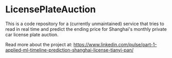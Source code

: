 # LicensePlateAuction

This is a code repository for a (currently unmaintained) service that tries to read in real time and predict the ending price for Shanghai's monthly private car license plate auction.

Read more about the project at: https://www.linkedin.com/pulse/part-1-applied-ml-timeline-prediction-shanghai-license-tianyi-pan/

